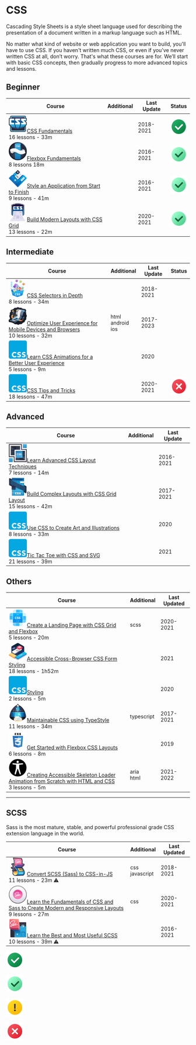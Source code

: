 # CSS

Cascading Style Sheets is a style sheet language used for describing the presentation of a document written in a markup language such as HTML.

No matter what kind of website or web application you want to build, you'll have to use CSS. If you haven't written much CSS, or even if you’ve never written CSS at all, don’t worry. That's what these courses are for. We’ll start with basic CSS concepts, then gradually progress to more advanced topics and lessons.

## Beginner

| Course                                                                                                                                                                                                                                                                                                              | Additional | Last Update | Status                                                                                                                  |
| ------------------------------------------------------------------------------------------------------------------------------------------------------------------------------------------------------------------------------------------------------------------------------------------------------------------- | ---------- | ----------- | ----------------------------------------------------------------------------------------------------------------------- |
| <img src="https://raw.githubusercontent.com/Zenfection/Image/master/2023/07/07-16-45-58-EGH_CSSFundamentals_Final.webp" title="" alt="EGH_CSSFundamentals_Final.webp" width="50">[CSS Fundamentals](https://egghead.io/courses/css-fundamentals)<br>16 lessons - 33m                                                |            | 2018-2021   | ![icons8-ok.png](https://raw.githubusercontent.com/Zenfection/Image/master/2023/07/07-21-54-02-icons8-ok.png)           |
| <img src="https://raw.githubusercontent.com/Zenfection/Image/master/2023/07/07-16-46-20-EGH_Flexbox.webp" title="" alt="EGH_Flexbox.webp" width="50">[Flexbox Fundamentals](https://egghead.io/courses/flexbox-fundamentals)<br>8 lessons 18m                                                                       |            | 2016-2021   | ![icons8-checked.png](https://raw.githubusercontent.com/Zenfection/Image/master/2023/07/07-21-52-11-icons8-checked.png) |
| <img src="https://raw.githubusercontent.com/Zenfection/Image/master/2023/07/07-16-46-56-EGH_StyleCSSApp_Final.webp" title="" alt="EGH_StyleCSSApp_Final.webp" width="50">[Style an Application from Start to Finish](https://egghead.io/courses/style-an-application-from-start-to-finish)<br>9 lessons - 41m       |            | 2016-2021   | ![icons8-checked.png](https://raw.githubusercontent.com/Zenfection/Image/master/2023/07/07-21-52-11-icons8-checked.png) |
| <img src="https://raw.githubusercontent.com/Zenfection/Image/master/2023/07/07-16-46-22-EGH_modern-layouts-css__1000.webp" title="" alt="EGH_modern-layouts-css__1000.webp" width="50">[Build Modern Layouts with CSS Grid](https://egghead.io/courses/build-modern-layouts-with-css-grid-d3f5)<br>13 lessons - 22m |            | 2020-2021   | ![icons8-checked.png](https://raw.githubusercontent.com/Zenfection/Image/master/2023/07/07-21-52-11-icons8-checked.png) |

## Intermediate

| Course                                                                                                                                                                                                                                                                                                                                                 | Additional             | Last Update | Status                                                                                                                |
| ------------------------------------------------------------------------------------------------------------------------------------------------------------------------------------------------------------------------------------------------------------------------------------------------------------------------------------------------------ | ---------------------- | ----------- | --------------------------------------------------------------------------------------------------------------------- |
| <img src="https://raw.githubusercontent.com/Zenfection/Image/master/2023/07/07-16-50-10-EGH_CSSSelectors_Final.webp" title="" alt="EGH_CSSSelectors_Final.webp" width="50">[CSS Selectors in Depth](https://egghead.io/courses/css-selectors-in-depth)<br>8 lessons - 34m                                                                              |                        | 2018-2021   |                                                                                                                       |
| <img src="https://raw.githubusercontent.com/Zenfection/Image/master/2023/07/07-16-50-12-EGH_OptimizeUXMobile_Final.webp" title="" alt="EGH_OptimizeUXMobile_Final.webp" width="50">[Optimize User Experience for Mobile Devices and Browsers](https://egghead.io/courses/optimize-user-experience-for-mobile-devices-and-browsers)<br>10 lessons - 32m | html<br>android<br>ios | 2017-2023   |                                                                                                                       |
| <img src="https://raw.githubusercontent.com/Zenfection/Image/master/2023/07/07-16-50-16-csslang.webp" title="" alt="csslang.webp" width="50">[Learn CSS Animations for a Better User Experience](https://egghead.io/courses/learn-css-animations-for-a-better-user-experience-fbef)<br>5 lessons - 9m                                                  |                        | 2020        |                                                                                                                       |
| <img src="https://raw.githubusercontent.com/Zenfection/Image/master/2023/07/07-16-50-16-csslang.webp" title="" alt="csslang.webp" width="50">[CSS Tips and Tricks](https://egghead.io/courses/css-tips-and-tricks-930b)<br>18 lessons - 47m                                                                                                            |                        | 2020-2021   | ![icons8-cancel.png](https://raw.githubusercontent.com/Zenfection/Image/master/2023/07/07-21-52-16-icons8-cancel.png) |

## Advanced

| Course                                                                                                                                                                                                                                                                                                                | Additional | Last Update |
| --------------------------------------------------------------------------------------------------------------------------------------------------------------------------------------------------------------------------------------------------------------------------------------------------------------------- | ---------- | ----------- |
| <img src="https://raw.githubusercontent.com/Zenfection/Image/master/2023/07/07-16-54-16-EGH_Advanced_CSS_Layouts_Final.webp" title="" alt="EGH_Advanced_CSS_Layouts_Final.webp" width="50">[Learn Advanced CSS Layout Techniques](https://egghead.io/courses/learn-advanced-css-layout-techniques)<br>7 lessons - 14m |            | 2016-2021   |
| <img src="https://raw.githubusercontent.com/Zenfection/Image/master/2023/07/07-16-54-23-EGH_CSS_Grids.webp" title="" alt="EGH_CSS_Grids.webp" width="50">[Build Complex Layouts with CSS Grid Layout](https://egghead.io/courses/build-complex-layouts-with-css-grid-layout)<br>15 lessons - 42m                      |            | 2017-2021   |
| <img src="https://raw.githubusercontent.com/Zenfection/Image/master/2023/07/07-16-54-30-csslang.webp" title="" alt="csslang.webp" width="50">[Use CSS to Create Art and Illustrations](https://egghead.io/courses/create-css-illustrations-b24c)<br>8 lessons - 33m                                                   |            | 2020        |
| <img src="https://raw.githubusercontent.com/Zenfection/Image/master/2023/07/07-16-54-30-csslang.webp" title="" alt="csslang.webp" width="50">[Tic Tac Toe with CSS and SVG](https://egghead.io/courses/tic-tac-toe-with-css-and-svg-be02)<br>21 lessons - 39m                                                         |            | 2021        |

## Others

| Course                                                                                                                                                                                                                                                                                                                                                    | Additional   | Last Updated |
| --------------------------------------------------------------------------------------------------------------------------------------------------------------------------------------------------------------------------------------------------------------------------------------------------------------------------------------------------------- | ------------ | ------------ |
| <img src="https://raw.githubusercontent.com/Zenfection/Image/master/2023/07/07-16-59-37-css-grid-flexbox.webp" title="" alt="css-grid-flexbox.webp" width="50">[Create a Landing Page with CSS Grid and Flexbox](https://egghead.io/courses/create-a-landing-page-with-css-grid-and-flexbox-6048)<br>5 lessons - 20m                                      | scss         | 2020-2021    |
| <img src="https://raw.githubusercontent.com/Zenfection/Image/master/2023/07/07-17-00-28-EGH_accessible-css.webp" title="" alt="EGH_accessible-css.webp" width="50">[Accessible Cross-Browser CSS Form Styling](https://egghead.io/courses/accessible-cross-browser-css-form-styling-7297)<br>18 lessons - 1h52m                                           |              | 2021         |
| <img src="https://raw.githubusercontent.com/Zenfection/Image/master/2023/07/07-16-54-30-csslang.webp" title="" alt="csslang.webp" width="50">[Styling](https://egghead.io/courses/styling-44c6)<br>2 lessons - 5m                                                                                                                                         |              | 2020         |
| <img src="https://raw.githubusercontent.com/Zenfection/Image/master/2023/07/07-17-06-18-EGH_CSSTypestyle-1000.webp" title="" alt="EGH_CSSTypestyle-1000.webp" width="50">[Maintainable CSS using TypeStyle](https://egghead.io/courses/maintainable-css-using-typestyle)<br>11 lessons - 34m                                                              | typescript   | 2017-2021    |
| <img src="https://raw.githubusercontent.com/Zenfection/Image/master/2023/07/07-17-01-28-flexbox.webp" title="" alt="flexbox.webp" width="50">[Get Started with Flexbox CSS Layouts](https://egghead.io/courses/get-started-with-flexbox-css-layouts-f982344a)<br>6 lessons - 8m                                                                           |              | 2019         |
| <img src="https://raw.githubusercontent.com/Zenfection/Image/master/2023/07/07-17-01-43-a11y.webp" title="" alt="a11y.webp" width="50">[Creating Accessible Skeleton Loader Animation from Scratch with HTML and CSS](https://egghead.io/courses/creating-accessible-skeleton-loader-animation-from-scratch-with-html-and-css-4b3d6427)<br>3 lessons - 5m | aria<br>html | 2021-2022    |

---

## SCSS

Sass is the most mature, stable, and powerful professional grade CSS extension language in the world.

| Course                                                                                                                                                                                                                                                                                                                                                             | Additional        | Last Updated |
| ------------------------------------------------------------------------------------------------------------------------------------------------------------------------------------------------------------------------------------------------------------------------------------------------------------------------------------------------------------------ | ----------------- | ------------ |
| <img src="https://raw.githubusercontent.com/Zenfection/Image/master/2023/07/07-17-00-51-EGH_SASS-CSS_Finalv2.webp" title="" alt="EGH_SASS-CSS_Finalv2.webp" width="50">[Convert SCSS (Sass) to CSS-in-JS](https://egghead.io/courses/convert-scss-sass-to-css-in-js)<br>11 lessons - 23m ⚠️                                                                        | css<br>javascript | 2018-2021    |
| <img src="https://raw.githubusercontent.com/Zenfection/Image/master/2023/07/07-17-16-55-sass-lv1.webp" title="" alt="sass-lv1.webp" width="50">[Learn the Fundamentals of CSS and Sass to Create Modern and Responsive Layouts](https://egghead.io/courses/learn-the-fundamentals-of-css-and-sass-to-create-modern-and-responsive-layouts-f341)<br>9 lessons - 27m | css               | 2020-2021    |
| <img src="https://raw.githubusercontent.com/Zenfection/Image/master/2023/07/07-17-17-54-EGH_SCSS_Final.webp" title="" alt="EGH_SCSS_Final.webp" width="50">[Learn the Best and Most Useful SCSS](https://egghead.io/courses/learn-the-best-and-most-useful-scss)<br>10 lessons - 39m ⚠️                                                                            |                   | 2016-2021    |

![icons8-ok.png](https://raw.githubusercontent.com/Zenfection/Image/master/2023/07/07-21-54-02-icons8-ok.png)

![icons8-checked.png](https://raw.githubusercontent.com/Zenfection/Image/master/2023/07/07-21-52-11-icons8-checked.png)

![icons8-box_important.png](https://raw.githubusercontent.com/Zenfection/Image/master/2023/07/07-21-52-13-icons8-box_important.png)

![icons8-cancel.png](https://raw.githubusercontent.com/Zenfection/Image/master/2023/07/07-21-52-16-icons8-cancel.png)

